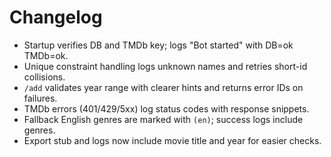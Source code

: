 # Changelog

- Startup verifies DB and TMDb key; logs "Bot started" with DB=ok TMDb=ok.
- Unique constraint handling logs unknown names and retries short-id collisions.
- `/add` validates year range with clearer hints and returns error IDs on failures.
- TMDb errors (401/429/5xx) log status codes with response snippets.
- Fallback English genres are marked with `(en)`; success logs include genres.
- Export stub and logs now include movie title and year for easier checks.
